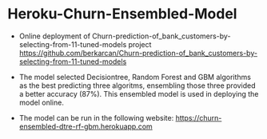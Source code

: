 # Heroku-Churn-Ensembled-Model
* Online deployment of Churn-prediction-of_bank_customers-by-selecting-from-11-tuned-models project
https://github.com/berkarcan/Churn-prediction-of_bank_customers-by-selecting-from-11-tuned-models
* The model selected Decisiontree, Random Forest and GBM algorithms as the best predicting three algoritms, ensembling those three provided a better accuracy (87%). This ensembled model is used in deploying the model online.

* The model can be run in the following website:
https://churn-ensembled-dtre-rf-gbm.herokuapp.com
